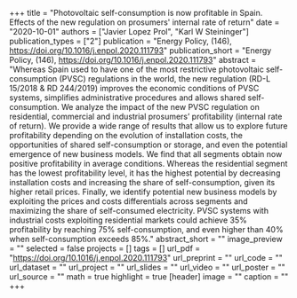 +++
title = "Photovoltaic self-consumption is now profitable in Spain. Effects of the new regulation on prosumers' internal rate of return"
date = "2020-10-01"
authors = ["Javier Lopez Prol", "Karl W Steininger"]
publication_types = ["2"]
publication = "Energy Policy, (146), https://doi.org/10.1016/j.enpol.2020.111793"
publication_short = "Energy Policy, (146), https://doi.org/10.1016/j.enpol.2020.111793"
abstract = "Whereas Spain used to have one of the most restrictive photovoltaic self-consumption (PVSC) regulations in the world, the new regulation (RD-L 15/2018 & RD 244/2019) improves the economic conditions of PVSC systems, simplifies administrative procedures and allows shared self-consumption. We analyze the impact of the new PVSC regulation on residential, commercial and industrial prosumers’ profitability (internal rate of return). We provide a wide range of results that allow us to explore future profitability depending on the evolution of installation costs, the opportunities of shared self-consumption or storage, and even the potential emergence of new business models. We find that all segments obtain now positive profitability in average conditions. Whereas the residential segment has the lowest profitability level, it has the highest potential by decreasing installation costs and increasing the share of self-consumption, given its higher retail prices. Finally, we identify potential new business models by exploiting the prices and costs differentials across segments and maximizing the share of self-consumed electricity. PVSC systems with industrial costs exploiting residential markets could achieve 35% profitability by reaching 75% self-consumption, and even higher than 40% when self-consumption exceeds 85%."
abstract_short = ""
image_preview = ""
selected = false
projects = []
tags = []
url_pdf = "https://doi.org/10.1016/j.enpol.2020.111793"
url_preprint = ""
url_code = ""
url_dataset = ""
url_project = ""
url_slides = ""
url_video = ""
url_poster = ""
url_source = ""
math = true
highlight = true
[header]
image = ""
caption = ""
+++
